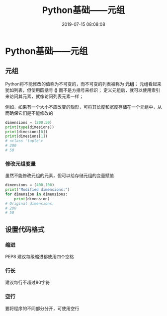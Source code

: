 ﻿---
title: Python基础——元组
date: 2019-07-15 08:08:08
top: false
categories: Python
tags: Python
---

# Python基础——元组
## 元组
Python将不能修改的值称为不可变的，而不可变的列表被称为 **元组**；
元组看起来犹如列表，但使用圆括号 **()** 而不是方括号来标识；
定义元组后，就可以使用索引来访问其元素，就像访问列表元素一样；

例如，如果有一个大小不应改变的矩形，可将其长度和宽度存储在一个元组中，从而确保它们是不能修改的

```python
dimensions = (200,50)
print(type(dimesions))
print(dimesions[0])
print(dimesions[1])
# <class 'tuple'>
# 200
# 50
```
### 修改元组变量
虽然不能修改元组的元素，但可以给存储元组的变量赋值

```python
dimensions = (400,100)
print("Modified dimensions:")
for dimension in dimensions:
	print(dimension)
# Original dimensions:
# 200
# 50
```
## 设置代码格式
### 缩进
PEP8 建议每级缩进都使用四个空格
### 行长
建议每行不超过80字符
### 空行
要将程序的不同部分分开，可使用空行
